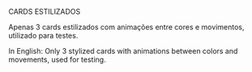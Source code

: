 CARDS ESTILIZADOS

Apenas 3 cards estilizados com animações entre cores e movimentos, utilizado para testes.

In English: Only 3 stylized cards with animations between colors and movements, used for testing.
